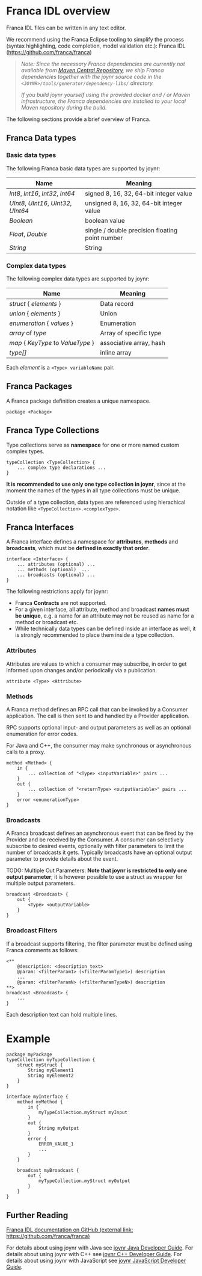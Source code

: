 # Franca IDL overview

Franca IDL files can be written in any text editor.

We recommend using the Franca Eclipse tooling to simplify the process (syntax highlighting, code
completion, model validation etc.): Franca IDL (https://github.com/franca/franca)

>*Note: Since the necessary Franca dependencies are currently not available from
>[Maven Central Repository](http://search.maven.org/), we ship Franca dependencies together with the
>joynr source code in the `<JOYNR>/tools/generator/dependency-libs/` directory.*
>
>*If you build joynr yourself using the provided docker and / or Maven infrastructure, the Franca
>dependencies are installed to your local Maven repository during the build.*

The following sections provide a brief overview of Franca.

## Franca Data types
### Basic data types
The following Franca basic data types are supported by joynr:

Name | Meaning
-----|--------
*Int8*, *Int16*, *Int32*, *Int64* | signed 8, 16, 32, 64-bit integer value
*UInt8*, *UInt16*, *UInt32*, *UInt64* | unsigned 8, 16, 32, 64-bit integer value
*Boolean* | boolean value
*Float*, *Double* | single / double precision floating point number
*String* | String

### Complex data types

The following complex data types are supported by joynr:

Name | Meaning
-----|--------
*struct* *<Type>* { *elements* } | Data record
*union* *<Type>* { *elements* } | Union
*enumeration* *<Type>* { *values* } | Enumeration
*array* *<Type>* of *type* | Array of specific type
*map* *<Type>* { *KeyType* to *ValueType* } | associative array, hash
*type[]* | inline array

Each *element* is a ```<Type> variableName``` pair.

## Franca Packages

A Franca package definition creates a unique namespace.

```
package <Package>
```

## Franca Type Collections

Type collections serve as **namespace** for one or more named custom complex types.

```
typeCollection <TypeCollection> {
    ... complex type declarations ...
}
```

**It is recommended to use only one type collection in joynr**, since at the moment the names of the types in all type collections must be unique.

Outside of a type collection, data types are referenced using hierachical notation like ```<TypeCollection>.<complexType>```.

## Franca Interfaces

A Franca interface defines a namespace for **attributes**, **methods** and **broadcasts**, which must be **defined in exactly that order**.

```
interface <Interface> {
    ... attributes (optional) ...
    ... methods (optional)  ...
    ... broadcasts (optional) ...
}
```

The following restrictions apply for joynr:

* Franca **Contracts** are not supported.
* For a given interface, all attribute, method and broadcast **names must be unique**, e.g. a name for an attribute may not be reused as name for a method or broadcast etc.
* While technically data types can be defined inside an interface as well, it is strongly recommended to place them inside a type collection.

### Attributes

Attributes are values to which a consumer may subscribe, in order to get informed upon changes and/or periodically via a publication.

```
attribute <Type> <Attribute>
```

### Methods

A Franca method defines an RPC call that can be invoked by a Consumer application. The call is then sent to and handled by a Provider application.

RPC supports optional input- and output parameters as well as an optional enumeration for error codes.

For Java and C++, the consumer may make synchronous or asynchronous calls to a proxy.

```
method <Method> {
    in {
        ... collection of "<Type> <inputVariable>" pairs ...
    }
    out {
        ... collection of "<returnType> <outputVariable>" pairs ...
    }
    error <enumerationType>
}
```

### Broadcasts

A Franca broadcast defines an asynchronous event that can be fired by the Provider and be received by the Consumer. A consumer can selectively subscribe to desired events, optionally with filter parameters to limit the number of broadcasts it gets. Typically broadcasts have an optional output parameter to provide details about the event.

TODO: Multiple Out Parameters: **Note that joynr is restricted to only one output parameter**; it is however possible to use a struct as wrapper for multiple output parameters.

```
broadcast <Broadcast> {
    out {
        <Type> <outputVariable>
    }
}
```

### Broadcast Filters

If a broadcast supports filtering, the filter parameter must be defined using Franca comments as follows:

```
<**
    @description: <description text>
    @param: <filterParam1> (<filterParamType1>) description
    ...
    @param: <filterParamN> (<filterParamTypeN>) description
**>
broadcast <Broadcast> {
    ...
}
```

Each description text can hold multiple lines.

# Example

```
package myPackage
typeCollection myTypeCollection {
    struct myStruct {
        String myElement1
        String myElement2
    }
}

interface myInterface {
    method myMethod {
        in {
            myTypeCollection.myStruct myInput
        }
        out {
            String myOutput
        }
        error {
            ERROR_VALUE_1
            ...
        }
    }

    broadcast myBroadcast {
        out {
            myTypeCollection.myStruct myOutput
        }
    }
}
```

## Further Reading
[Franca IDL documentation on GitHub (external link: https://github.com/franca/franca)](https://github.com/franca/franca)

For details about using joynr with Java see [joynr Java Developer Guide](java.md).
For details about using joynr with C++ see [joynr C\+\+ Developer Guide](cplusplus.md).
For details about using joynr with JavaScript see [joynr JavaScript Developer Guide](javascript.md).
